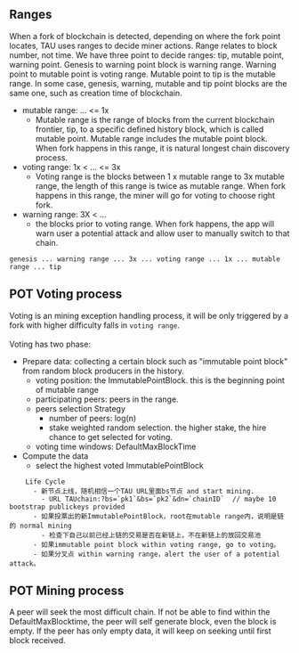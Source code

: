 ## Ranges
When a fork of blockchain is detected, depending on where the fork point locates, TAU uses ranges to decide miner actions. Range relates to block number, not time. We have three point to decide ranges: tip, mutable point, warning point. Genesis to warning point block is warning range. Warning point to mutable point is voting range. Mutable point to tip is the mutable range. In some case, genesis, warning, mutable and tip point blocks are the same one, such as creation time of blockchain. 

* mutable range:  ... <= 1x
   * Mutable range is the range of blocks from the current blockchain frontier, tip, to a specific defined history block, which is called mutable point. Mutable range includes the mutable point block. When fork happens in this range, it is natural longest chain discovery process.  
* voting range:   1x  < ...  <= 3x 
   * Voting range is the blocks between 1 x mutable range to 3x mutable range, the length of this range is twice as mutable range. When fork happens in this range, the miner will go for voting to choose right fork. 
* warning range:  3X  < ...
   * the blocks prior to voting range. When fork happens, the app will warn user a potential attack and allow user to manually switch to that chain. 
```
genesis ... warning range ... 3x ... voting range ... 1x ... mutable range ... tip
```
## POT Voting process
Voting is an mining exception handling process, it will be only triggered by a fork with higher difficulty falls in `voting range`.  <br><br>
Voting has two phase: 
* Prepare data: collecting a certain block such as "immutable point block" from random block producers in the history.
   - voting position: the ImmutablePointBlock. this is the beginning point of mutable range
   - participating peers: peers in the  range.
   - peers selection Strategy
      * number of peers:  log(n)
      * stake weighted random selection. the higher stake, the hire chance to get selected for voting.
   - voting time windows: DefaultMaxBlockTime
* Compute the data 
   - select the highest voted ImmutablePointBlock
```
    Life Cycle
      - 新节点上线，随机相信一个TAU URL里面bs节点 and start mining.
        - URL TAUchain:?bs=`pk1`&bs=`pk2`&dn=`chainID`  // maybe 10 bootstrap publickeys provided
      - 如果投票出的新ImmutablePointBlock，root在mutable range内，说明是链的 normal mining
        - 检查下自己以前已经上链的交易是否在新链上，不在新链上的放回交易池
      - 如果immutable point block within voting range, go to voting。
      - 如果分叉点 within warning range，alert the user of a potential attack。
```
## POT Mining process
A peer will seek the most difficult chain. If not be able to find within the DefaultMaxBlocktime, the peer will self generate block, even the block is empty. 
If the peer has only empty data, it will keep on seeking until first block received. 

